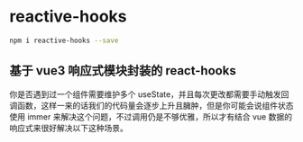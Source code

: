 # reactive-hooks

```bash
npm i reactive-hooks --save
```

## 基于 vue3 响应式模块封装的 react-hooks

你是否遇到过一个组件需要维护多个 useState，并且每次更改都需要手动触发回调函数，这样一来的话我们的代码量会逐步上升且臃肿，但是你可能会说组件状态使用 immer 来解决这个问题，不过调用仍是不够优雅，所以才有结合 vue 数据的响应式来很好解决以下这种场景。
